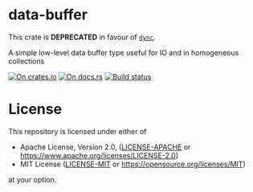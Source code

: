 # data-buffer

This crate is **DEPRECATED** in favour of [`dync`](https://crates.io/crates/dync).

A simple low-level data buffer type useful for IO and in homogeneous collections

[![On crates.io](https://img.shields.io/crates/v/data_buffer.svg)](https://crates.io/crates/data_buffer)
[![On docs.rs](https://docs.rs/data-buffer/badge.svg)](https://docs.rs/data-buffer/)
[![Build status](https://travis-ci.org/elrnv/buffer.svg?branch=master)](https://travis-ci.org/elrnv/buffer)

# License

This repository is licensed under either of

 * Apache License, Version 2.0, ([LICENSE-APACHE](LICENSE-APACHE) or https://www.apache.org/licenses/LICENSE-2.0)
 * MIT License ([LICENSE-MIT](LICENSE-MIT) or https://opensource.org/licenses/MIT)

at your option.
